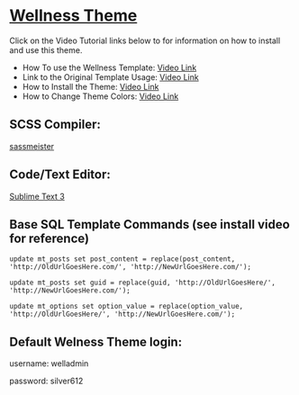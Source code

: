 # [Wellness Theme](http://pivitmarketing.com)

Click on the Video Tutorial links below to for information on how to install and use this theme. 

* How To use the Wellness Template: [Video Link](https://drive.google.com/open?id=0B-QAWHYS3KMTV0xoeXl1clFDa1U)
* Link to the Original Template Usage: [Video Link](https://drive.google.com/open?id=0B-QAWHYS3KMTN2xxVUNMaUQ4SUk)
* How to Install the Theme: [Video Link](https://drive.google.com/open?id=0B-QAWHYS3KMTbllOcG9Za3M4Q1E)
* How to Change Theme Colors: [Video Link](https://drive.google.com/open?id=0B-QAWHYS3KMTZTNGSTcwcHRhMTQ)

## SCSS Compiler:
[sassmeister](http://www.sassmeister.com/)

## Code/Text Editor:
[Sublime Text 3](https://www.sublimetext.com/3)

## Base SQL Template Commands (see install video for reference)
```update mt_posts set post_content = replace(post_content, 'http://OldUrlGoesHere.com/', 'http://NewUrlGoesHere.com/');```

```update mt_posts set guid = replace(guid, 'http://OldUrlGoesHere/', 'http://NewUrlGoesHere.com/');```

```update mt_options set option_value = replace(option_value, 'http://OldUrlGoesHere/', 'http://NewUrlGoesHere.com/');```

## Default Welness Theme login:

username: welladmin

password: silver612
